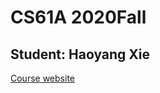 # CS61A 2020Fall

## Student: Haoyang Xie

[Course website](https://inst.eecs.berkeley.edu/~cs61a/fa20/)
